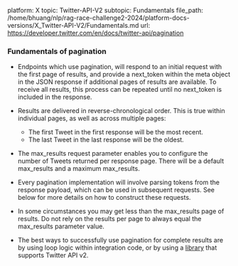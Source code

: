 platform: X
topic: Twitter-API-V2
subtopic: Fundamentals
file_path: /home/bhuang/nlp/rag-race-challenge2-2024/platform-docs-versions/X_Twitter-API-V2/Fundamentals.md
url: https://developer.twitter.com/en/docs/twitter-api/pagination


### Fundamentals of pagination

* Endpoints which use pagination, will respond to an initial request with the first page of results, and provide a next\_token within the meta object in the JSON response if additional pages of results are available. To receive all results, this process can be repeated until no next\_token is included in the response.

* Results are delivered in reverse-chronological order. This is true within individual pages, as well as across multiple pages:
    * The first Tweet in the first response will be the most recent.
    * The last Tweet in the last response will be the oldest.

* The max\_results request parameter enables you to configure the number of Tweets returned per response page. There will be a default max\_results and a maximum max\_results.
    
* Every pagination implementation will involve parsing tokens from the response payload, which can be used in subsequent requests. See below for more details on how to construct these requests.

* In some circumstances you may get less than the max\_results page of results. Do not rely on the results per page to always equal the max\_results parameter value.
    
* The best ways to successfully use pagination for complete results are by using loop logic within integration code, or by using a [library](https://developer.twitter.com/en/docs/twitter-api/tools-and-libraries) that supports Twitter API v2.